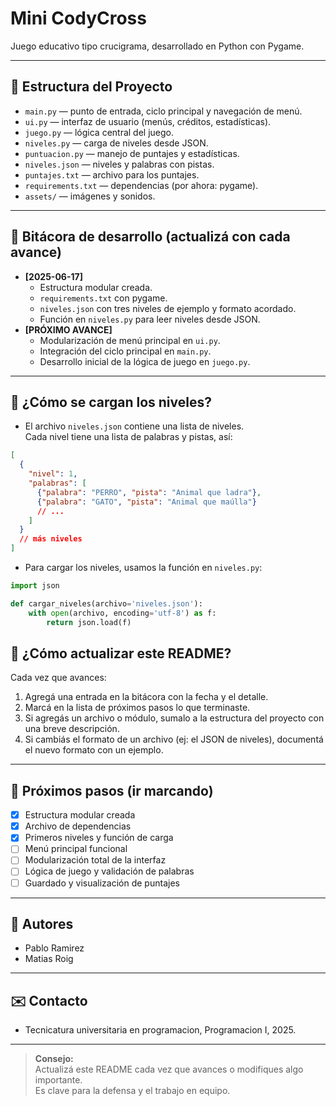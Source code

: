 # Mini CodyCross

Juego educativo tipo crucigrama, desarrollado en Python con Pygame.

---

## 📁 Estructura del Proyecto

- `main.py` — punto de entrada, ciclo principal y navegación de menú.
- `ui.py` — interfaz de usuario (menús, créditos, estadísticas).
- `juego.py` — lógica central del juego.
- `niveles.py` — carga de niveles desde JSON.
- `puntuacion.py` — manejo de puntajes y estadísticas.
- `niveles.json` — niveles y palabras con pistas.
- `puntajes.txt` — archivo para los puntajes.
- `requirements.txt` — dependencias (por ahora: pygame).
- `assets/` — imágenes y sonidos.

---

## 🚦 Bitácora de desarrollo (actualizá con cada avance)

- **[2025-06-17]**
  - Estructura modular creada.
  - `requirements.txt` con pygame.
  - `niveles.json` con tres niveles de ejemplo y formato acordado.
  - Función en `niveles.py` para leer niveles desde JSON.
- **[PRÓXIMO AVANCE]**
  - Modularización de menú principal en `ui.py`.
  - Integración del ciclo principal en `main.py`.
  - Desarrollo inicial de la lógica de juego en `juego.py`.

---

## 🧩 ¿Cómo se cargan los niveles?

- El archivo `niveles.json` contiene una lista de niveles.  
  Cada nivel tiene una lista de palabras y pistas, así:

```json
[
  {
    "nivel": 1,
    "palabras": [
      {"palabra": "PERRO", "pista": "Animal que ladra"},
      {"palabra": "GATO", "pista": "Animal que maúlla"}
      // ...
    ]
  }
  // más niveles
]
```

- Para cargar los niveles, usamos la función en `niveles.py`:

```python
import json

def cargar_niveles(archivo='niveles.json'):
    with open(archivo, encoding='utf-8') as f:
        return json.load(f)
```



## 📝 ¿Cómo actualizar este README?

Cada vez que avances:
1. Agregá una entrada en la bitácora con la fecha y el detalle.
2. Marcá en la lista de próximos pasos lo que terminaste.
3. Si agregás un archivo o módulo, sumalo a la estructura del proyecto con una breve descripción.
4. Si cambiás el formato de un archivo (ej: el JSON de niveles), documentá el nuevo formato con un ejemplo.

---

## 📌 Próximos pasos (ir marcando)

- [x] Estructura modular creada
- [x] Archivo de dependencias
- [x] Primeros niveles y función de carga
- [ ] Menú principal funcional
- [ ] Modularización total de la interfaz
- [ ] Lógica de juego y validación de palabras
- [ ] Guardado y visualización de puntajes

---

## 👥 Autores

- Pablo Ramirez
- Matias Roig

---

## ✉️ Contacto

- Tecnicatura universitaria en programacion, Programacion I, 2025.
---

> **Consejo:**  
> Actualizá este README cada vez que avances o modifiques algo importante.  
> Es clave para la defensa y el trabajo en equipo.
